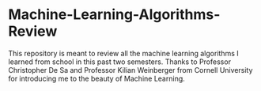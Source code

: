 # Machine-Learning-Algorithms-Review
This repository is meant to review all the machine learning algorithms I learned from school in this past two semesters. Thanks to Professor Christopher De Sa and Professor Kilian Weinberger from Cornell University for introducing me to the beauty of Machine Learning. 
